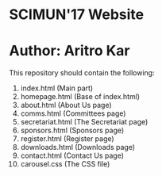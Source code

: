 # SCIMUN'17 Website
# Author: Aritro Kar
This repository should contain the following: <br>
1. index.html (Main part) <br>
2. homepage.html (Base of index.html) <br>
3. about.html (About Us page) <br>
4. comms.html (Committees page) <br>
5. secretariat.html (The Secretariat page) <br>
6. sponsors.html (Sponsors page) <br>
7. register.html (Register page) <br>
8. downloads.html (Downloads page)<br>
9. contact.html (Contact Us page) <br>
10. carousel.css (The CSS file)
